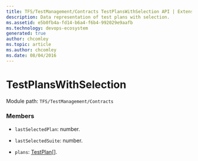 ```yaml
---
title: TFS/TestManagement/Contracts TestPlansWithSelection API | Extensions for Azure DevOps Services
description: Data representation of test plans with selection.
ms.assetid: e5b0fb4a-fd14-b6a4-f6b4-992029e9aafb
ms.technology: devops-ecosystem
generated: true
author: chcomley
ms.topic: article
ms.author: chcomley
ms.date: 08/04/2016
---
```


# TestPlansWithSelection

Module path: `TFS/TestManagement/Contracts`


### Members

* `lastSelectedPlan`: number. 

* `lastSelectedSuite`: number. 

* `plans`: [TestPlan](../../../TFS/TestManagement/Contracts/TestPlan.md)[]. 

